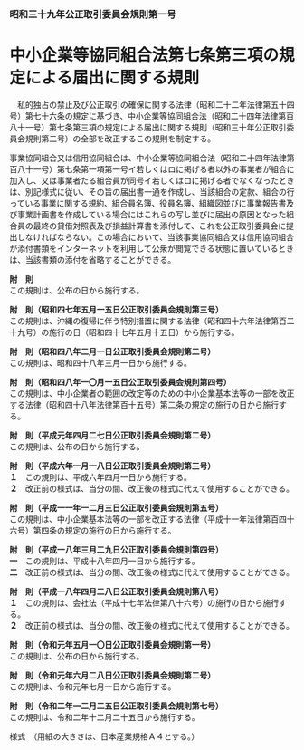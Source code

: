 ### 昭和三十九年公正取引委員会規則第一号  
# 中小企業等協同組合法第七条第三項の規定による届出に関する規則  
　私的独占の禁止及び公正取引の確保に関する法律（昭和二十二年法律第五十四号）第七十六条の規定に基づき、中小企業等協同組合法（昭和二十四年法律第百八十一号）第七条第三項の規定による届出に関する規則（昭和三十年公正取引委員会規則第二号）の全部を改正するこの規則を制定する。  
  
事業協同組合又は信用協同組合は、中小企業等協同組合法（昭和二十四年法律第百八十一号）第七条第一項第一号イ若しくはロに掲げる者以外の事業者が組合に加入し、又は事業者たる組合員が同号イ若しくはロに掲げる者でなくなったときは、別記様式に従い、その旨の届出書一通を作成し、当該組合の定款、組合の行っている事業に関する規約、組合員名簿、役員名簿、組織図並びに事業報告書及び事業計画書を作成している場合にはこれらの写し並びに届出の原因となった組合員の最終の貸借対照表及び損益計算書を添付して、これを公正取引委員会に提出しなければならない。この場合において、当該事業協同組合又は信用協同組合が添付書類をインターネットを利用して公衆が閲覧できる状態に置いているときは、当該書類の添付を省略することができる。  
  
**附　則**  
この規則は、公布の日から施行する。  
  
**附　則（昭和四七年五月一五日公正取引委員会規則第三号）**  
この規則は、沖縄の復帰に伴う特別措置に関する法律（昭和四十六年法律第百二十九号）の施行の日（昭和四十七年五月十五日）から施行する。  
  
**附　則（昭和四八年二月一日公正取引委員会規則第二号）**  
この規則は、昭和四十八年三月一日から施行する。  
  
**附　則（昭和四八年一〇月一五日公正取引委員会規則第四号）**  
この規則は、中小企業者の範囲の改定等のための中小企業基本法等の一部を改正する法律（昭和四十八年法律第百十五号）第二条の規定の施行の日から施行する。  
  
**附　則（平成元年四月二七日公正取引委員会規則第二号）**  
この規則は、公布の日から施行する。  
  
**附　則（平成六年一月一八日公正取引委員会規則第三号）**  
**１**　この規則は、平成六年四月一日から施行する。  
**２**　改正前の様式は、当分の間、改正後の様式に代えて使用することができる。  
  
**附　則（平成一一年一二月三日公正取引委員会規則第五号）**  
この規則は、中小企業基本法等の一部を改正する法律（平成十一年法律第百四十六号）第四条の規定の施行の日から施行する。  
  
**附　則（平成一八年三月二九日公正取引委員会規則第四号）**  
**一**　この規則は、平成十八年四月一日から施行する。  
**二**　改正前の様式は、当分の間、改正後の様式に代えて使用することができる。  
  
**附　則（平成一八年四月二八日公正取引委員会規則第八号）**  
**１**　この規則は、会社法（平成十七年法律第八十六号）の施行の日から施行する。  
**２**　改正前の様式は、当分の間、改正後の様式に代えて使用することができる。  
  
**附　則（令和元年五月一〇日公正取引委員会規則第一号）**  
この規則は、公布の日から施行する。  
  
**附　則（令和元年六月二八日公正取引委員会規則第二号）**  
この規則は、令和元年七月一日から施行する。  
  
**附　則（令和二年一二月二五日公正取引委員会規則第七号）**  
この規則は、令和二年十二月二十五日から施行する。  
  
様式　（用紙の大きさは、日本産業規格Ａ４とする。）
          
        